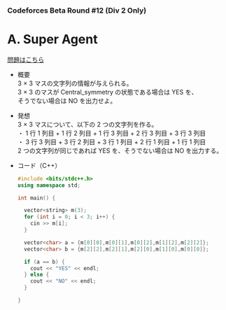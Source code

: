 ### Codeforces Beta Round #12 (Div 2 Only)

# A. Super Agent

  [問題はこちら](https://codeforces.com/problemset/problem/12/A)
  
- 概要<br>
  3 × 3 マスの文字列の情報が与えられる。<br>
  3 × 3 のマスが Central_symmetry の状態である場合は YES を、<br>
  そうでない場合は NO を出力せよ。
  
  
- 発想<br>
  3 × 3 マスについて、以下の 2 つの文字列を作る。<br>
  ・ 1 行 1 列目 + 1 行 2 列目 + 1 行 3 列目 + 2 行 3 列目 + 3 行 3 列目<br>
  ・ 3 行 3 列目 + 3 行 2 列目 + 3 行 1 列目 + 2 行 1 列目 + 1 行 1 列目<br>
  2 つの文字列が同じであれば YES を、そうでない場合は NO を出力する。
  
  
- コード（C++）

  ```cpp
  #include <bits/stdc++.h>
  using namespace std;

  int main() {

    vector<string> m(3);
    for (int i = 0; i < 3; i++) {
      cin >> m[i];
    }

    vector<char> a = {m[0][0],m[0][1],m[0][2],m[1][2],m[2][2]};
    vector<char> b = {m[2][2],m[2][1],m[2][0],m[1][0],m[0][0]};

    if (a == b) {
      cout << "YES" << endl;
    } else {
      cout << "NO" << endl;
    }

  }
  ```
    